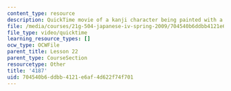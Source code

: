 ```yaml
---
content_type: resource
description: QuickTime movie of a kanji character being painted with a brush.
file: /media/courses/21g-504-japanese-iv-spring-2009/704540b6ddbb4121e6af4d622f74f701_4187.mov
file_type: video/quicktime
learning_resource_types: []
ocw_type: OCWFile
parent_title: Lesson 22
parent_type: CourseSection
resourcetype: Other
title: '4187'
uid: 704540b6-ddbb-4121-e6af-4d622f74f701
---
```

